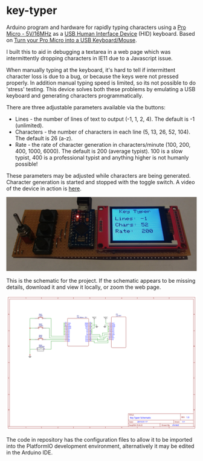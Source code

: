 # key-typer
Arduino program and hardware for rapidly typing characters using a [Pro Micro - 5V/16MHz](https://www.sparkfun.com/products/12640) as a [USB Human Interface Device](https://en.wikipedia.org/wiki/USB_human_interface_device_class) (HID) keyboard. Based on [Turn your Pro Micro into a USB Keyboard/Mouse](https://www.sparkfun.com/tutorials/337).

I built this to aid in debugging a textarea in a web page which was intermittently dropping characters in IE11 due to a Javascript issue.

When manually typing at the keyboard, it's hard to tell if intermittent character loss is due to a bug, or because the keys were not pressed properly. In addition manual typing speed is limited, so its not possible to do 'stress' testing. This device solves both these problems by emulating a USB keyboard and generating characters programmatically.

There are three adjustable parameters available via the buttons:

- Lines - the number of lines of text to output (-1, 1, 2, 4). The default is -1 (unlimited).
- Characters - the number of characters in each line (5, 13, 26, 52, 104). The default is 26 (a-z).
- Rate - the rate of character generation in characters/minute (100, 200, 400, 1000, 6000). The default is 200 (average typist). 100 is a slow typist, 400 is a professional typist and anything higher is not humanly possible!

These parameters may be adjusted while characters are being generated. Character generation is started and stopped with the toggle switch. A video of the device in action is [here](https://s3-us-west-2.amazonaws.com/public.7777/key-typer-in-action.mp4).

![Picture](./docs/key-typer.jpg)

This is the schematic for the project. If the schematic appears to be missing details, download it and view it locally,
or zoom the web page.

![Circuit Schematic](./docs/key-typer-schematic.svg)

The code in repository has the configuration files to allow it to be imported into the PlatformIO development environment, alternatively it may be edited in the Arduino IDE.
